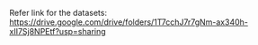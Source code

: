 Refer link for the datasets:
[https://drive.google.com/drive/folders/1T7cchJ7r7gNm-ax340h-xII7Sj8NPEtf?usp=sharing
](https://drive.google.com/file/d/1QHCjxoywzu7ZxTDpDYLQ-KRQ-f1Rq87u/view?usp=sharing)
